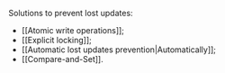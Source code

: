 Solutions to prevent lost updates:
- [[Atomic write operations]];
- [[Explicit locking]];
- [[Automatic lost updates prevention|Automatically]];
- [[Compare-and-Set]].
